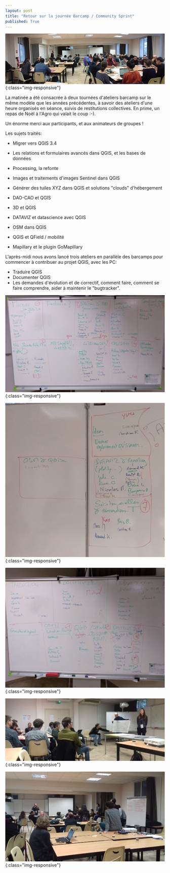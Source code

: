 ```yaml
---
layout: post
title: "Retour sur la journée Barcamp / Community Sprint"
published: True
---
```


![Les contributeurs du Barcamp](/images/barcamp/barcamp_work.jpg){:class="img-responsive"}

La matinée a été consacrée à deux tournées d'ateliers barcamp sur le même modèle que les années précédentes, à savoir des ateliers d'une heure organisés en séance, suivis de restitutions collectives. En prime, un repas de Noël à l'Agro qui valait le coup :-).

Un énorme merci aux participants, et aux animateurs de groupes !

Les sujets traités:

- Migrer vers QGIS 3.4

- Les relations et formulaires avancés dans QGIS, et les bases de données

- Processing, la refonte

- Images et traitements d'images Sentinel dans QGIS  

- Générer des tuiles XYZ dans QGIS et solutions "clouds" d'hébergement

- DAO-CAO et QGIS

- 3D et QGIS

- DATAVIZ et datascience avec QGIS

- OSM dans QGIS

- QGIS et QField / mobilité

- Mapillary et le plugin GoMapillary


L'après-midi nous avons lancé trois ateliers en parallèle des barcamps pour commencer à contribuer au projet QGIS, avec les PC:

- Traduire QGIS
- Documenter QGIS
- Les demandes d'évolution et de correctif, comment faire, comment se faire comprendre, aider à maintenir le "bugtracker".


![Sujets Barcamp](/images/barcamp/first_round_topics.jpg){:class="img-responsive"}

![Sujets Barcamp](/images/barcamp/first_round_topics2.jpg){:class="img-responsive"}

![Sujets Barcamp](/images/barcamp/second_round_topics.jpg){:class="img-responsive"}

![Sujets Barcamp](/images/barcamp/barcamp_restit1.jpg){:class="img-responsive"}

![Sujets Barcamp](/images/barcamp/barcamp_restit2.jpg){:class="img-responsive"}
